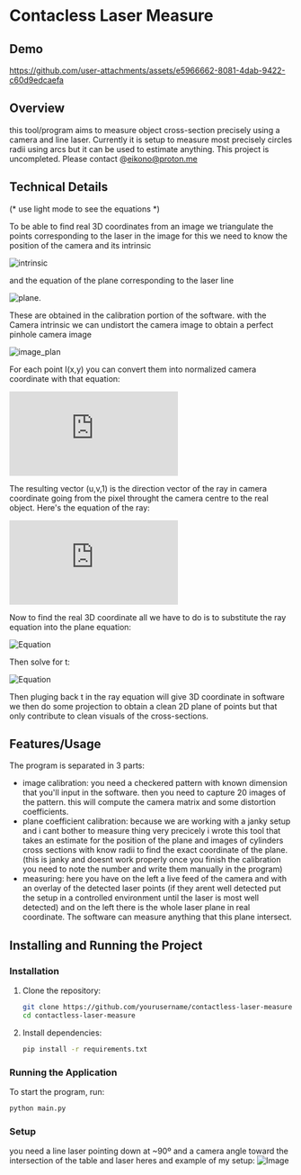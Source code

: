# Contacless Laser Measure

## Demo
https://github.com/user-attachments/assets/e5966662-8081-4dab-9422-c60d9edcaefa

## Overview
this tool/program aims to measure object cross-section precisely using a camera and line laser. Currently it is setup to measure most precisely circles radii using arcs but it can be used to estimate anything. This project is uncompleted. Please contact @eikono@proton.me

## Technical Details
(* use light mode to see the equations *)

To be able to find real 3D coordinates from an image we triangulate the points corresponding to the laser in the image for this we need to know the position of the camera and its intrinsic

![intrinsic](https://latex.codecogs.com/svg.image?K=%5Cbegin%7Bbmatrix%7Df_x%26s%26c_x%5C%5C0%26f_y%26c_y%5C%5C0%260%261%5Cend%7Bbmatrix%7D) 

and the equation of the plane corresponding to the laser line 

![plane](https://latex.codecogs.com/svg.image?Ax+By+Cz+D=0). 

These are obtained in the calibration portion of the software. with the Camera intrinsic we can undistort the camera image to obtain a perfect pinhole camera image 

![image_plan](https://latex.codecogs.com/svg.image?I=%5Cbegin%7Bbmatrix%7DI%280%2C0%29%26I%281%2C0%29%26%5Chdots%26I%28W-1%2C0%29%5C%5CI%280%2C1%29%26I%281%2C1%29%26%5Chdots%26I%28W-1%2C1%29%5C%5C%5Cvdots%26%5Cvdots%26%5Cddots%26%5Cvdots%5C%5CI%280%2CH-1%29%26I%281%2CH-1%29%26%5Chdots%26I%28W-1%2CH-1%29%5Cend%7Bbmatrix%7D)

For each point I(x,y) you can convert them into normalized camera coordinate with that equation:

![equation](https://latex.codecogs.com/png.latex?%5Cbegin%7Bbmatrix%7D%20u%20%5C%5C%20v%20%5C%5C%201%20%5Cend%7Bbmatrix%7D%20=%20%5Cbegin%7Bbmatrix%7D%20%5Cfrac%7Bx%20-%20c_x%7D%7Bf_x%7D%20%5C%5C%20%5Cfrac%7By%20-%20c_y%7D%7Bf_y%7D%20%5C%5C%201%20%5Cend%7Bbmatrix%7D)

The resulting vector (u,v,1) is the direction vector of the ray in camera coordinate going from the pixel throught the camera centre to the real object. Here's the equation of the ray:

![ray equation](https://latex.codecogs.com/png.latex?%5Cmathbf%7BP%7D(t)%20=%20t%20%5Ccdot%20%5Cbegin%7Bbmatrix%7D%20u%20%5C%5C%20v%20%5C%5C%201%20%5Cend%7Bbmatrix%7D,%20%5Cquad%20t%20%5Cgeq%200)

Now to find the real 3D coordinate all we have to do is to substitute the ray equation into the plane equation:


![Equation](https://latex.codecogs.com/svg.image?A(ut)+B(vt)+C(t)+D=0)

Then solve for t:

![Equation](https://latex.codecogs.com/svg.image?t=-\frac{D}{Au+Bv+C})

Then pluging back t in the ray equation will give 3D coordinate in software we then do some projection to obtain a clean 2D plane of points but that only contribute to clean visuals of the cross-sections.

## Features/Usage
The program is separated in 3 parts: 
- image calibration: you need a checkered pattern with known dimension that you'll input in the software. then you need to capture 20 images of the pattern. this will compute the camera matrix and some distortion coefficients.
- plane coefficient calibration: because we are working with a janky setup and i cant bother to measure thing very precicely i wrote this tool that takes an estimate for the position of the plane and images of cylinders cross sections with know radii to find the exact coordinate of the plane. (this is janky and doesnt work properly once you finish the calibration you need to note the number and write them manually in the program)
- measuring: here you have on the left a live feed of the camera and with an overlay of the detected laser points (if they arent well detected put the setup in a controlled environment until the laser is most well detected) and on the left there is the whole laser plane in real coordinate. The software can measure anything that this plane intersect.

## Installing and Running the Project
### Installation  
1. Clone the repository:  
   ```sh
   git clone https://github.com/yourusername/contactless-laser-measure.git
   cd contactless-laser-measure
   ```

2. Install dependencies:  
   ```sh
   pip install -r requirements.txt
   ```

### Running the Application  
To start the program, run:  
   ```sh
   python main.py
   ```

### Setup
you need a line laser pointing down at ~90º and a camera angle toward the intersection of the table and laser heres and example of my setup:
![Image](https://github.com/user-attachments/assets/99cc1d39-7944-4051-baa6-9fb8efecdf35)


